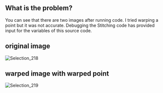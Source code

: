 ## What is the problem?
You can see that there are two images after running code. I tried warping a point but it was not accurate. Debugging the Stitching code has provided input for the variables of this source code.

## original image
![Selection_218](https://user-images.githubusercontent.com/14973524/119262936-3d4f0280-bbf2-11eb-8257-64b5812338f6.png)

## warped image with warped point
![Selection_219](https://user-images.githubusercontent.com/14973524/119262950-4a6bf180-bbf2-11eb-9f84-b7d57fbb0017.png)
